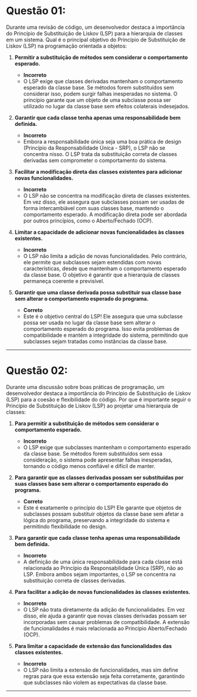 # Questão 01:

Durante uma revisão de código, um desenvolvedor destaca a importância do Princípio de Substituição de Liskov (LSP) para a hierarquia de classes em um sistema. Qual é o principal objetivo do Princípio de Substituição de Liskov (LSP) na programação orientada a objetos:

1. **Permitir a substituição de métodos sem considerar o comportamento esperado.**

   - **Incorreto**
   - O LSP exige que classes derivadas mantenham o comportamento esperado da classe base. Se métodos forem substituídos sem considerar isso, podem surgir falhas inesperadas no sistema. O princípio garante que um objeto de uma subclasse possa ser utilizado no lugar da classe base sem efeitos colaterais indesejados.

2. **Garantir que cada classe tenha apenas uma responsabilidade bem definida.**

   - **Incorreto**
   - Embora a responsabilidade única seja uma boa prática de design (Princípio da Responsabilidade Única - SRP), o LSP não se concentra nisso. O LSP trata da substituição correta de classes derivadas sem comprometer o comportamento do sistema.

3. **Facilitar a modificação direta das classes existentes para adicionar novas funcionalidades.**

   - **Incorreto**
   - O LSP não se concentra na modificação direta de classes existentes. Em vez disso, ele assegura que subclasses possam ser usadas de forma intercambiável com suas classes base, mantendo o comportamento esperado. A modificação direta pode ser abordada por outros princípios, como o Aberto/Fechado (OCP).

4. **Limitar a capacidade de adicionar novas funcionalidades às classes existentes.**

   - **Incorreto**
   - O LSP não limita a adição de novas funcionalidades. Pelo contrário, ele permite que subclasses sejam estendidas com novas características, desde que mantenham o comportamento esperado da classe base. O objetivo é garantir que a hierarquia de classes permaneça coerente e previsível.

5. **Garantir que uma classe derivada possa substituir sua classe base sem alterar o comportamento esperado do programa.**

   - **Correto**
   - Este é o objetivo central do LSP! Ele assegura que uma subclasse possa ser usada no lugar da classe base sem alterar o comportamento esperado do programa. Isso evita problemas de compatibilidade e mantém a integridade do sistema, permitindo que subclasses sejam tratadas como instâncias da classe base.

---

# Questão 02:

Durante uma discussão sobre boas práticas de programação, um desenvolvedor destaca a importância do Princípio de Substituição de Liskov (LSP) para a coesão e flexibilidade do código. Por que é importante seguir o Princípio de Substituição de Liskov (LSP) ao projetar uma hierarquia de classes:

1. **Para permitir a substituição de métodos sem considerar o comportamento esperado.**

   - **Incorreto**
   - O LSP exige que subclasses mantenham o comportamento esperado da classe base. Se métodos forem substituídos sem essa consideração, o sistema pode apresentar falhas inesperadas, tornando o código menos confiável e difícil de manter.

2. **Para garantir que as classes derivadas possam ser substituídas por suas classes base sem alterar o comportamento esperado do programa.**

   - **Correto**
   - Este é exatamente o princípio do LSP! Ele garante que objetos de subclasses possam substituir objetos da classe base sem afetar a lógica do programa, preservando a integridade do sistema e permitindo flexibilidade no design.

3. **Para garantir que cada classe tenha apenas uma responsabilidade bem definida.**

   - **Incorreto**
   - A definição de uma única responsabilidade para cada classe está relacionada ao Princípio da Responsabilidade Única (SRP), não ao LSP. Embora ambos sejam importantes, o LSP se concentra na substituição correta de classes derivadas.

4. **Para facilitar a adição de novas funcionalidades às classes existentes.**

   - **Incorreto**
   - O LSP não trata diretamente da adição de funcionalidades. Em vez disso, ele ajuda a garantir que novas classes derivadas possam ser incorporadas sem causar problemas de compatibilidade. A extensão de funcionalidades é mais relacionada ao Princípio Aberto/Fechado (OCP).

5. **Para limitar a capacidade de extensão das funcionalidades das classes existentes.**

   - **Incorreto**
   - O LSP não limita a extensão de funcionalidades, mas sim define regras para que essa extensão seja feita corretamente, garantindo que subclasses não violem as expectativas da classe base.

---
